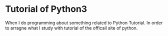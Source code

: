 # Tutorial of Python3

When I do programming about something related to Python Tutorial. In order to arragne what I study with tutorial of the officail site of python. 

